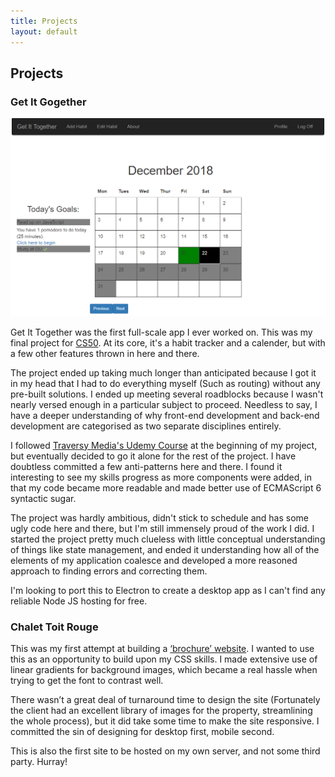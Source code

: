 ```yaml
---
title: Projects
layout: default
---
```


<div class="heading">
<h2>Projects</h2>
<div class="heading--animation"></div>
</div>


<h3>Get It Gogether</h3>

<img id="getittogether" alt="Get It Together" src="assets/img/getittogether.png"/>

Get It Together was the first full-scale app I ever worked on. This was my final project for [CS50](https://www.edx.org/course/cs50s-introduction-computer-science-harvardx-cs50x). At its core, it's a habit tracker and a calender, but with a few other features thrown in here and there.

The project ended up taking much longer than anticipated because I got it in my head that I had to do everything myself (Such as routing) without any pre-built solutions. I ended up meeting several roadblocks because I wasn't nearly versed enough in a particular subject to proceed. Needless to say, I have a deeper understanding of why front-end development and back-end development are categorised as two separate disciplines entirely. 

I followed [Traversy Media's Udemy Course](https://www.udemy.com/mern-stack-front-to-back/) at the beginning of my project, but eventually decided to go it alone for the rest of the project. I have doubtless committed a few anti-patterns here and there. I found it interesting to see my skills progress as more components were added, in that my code became more readable and made better use of ECMAScript 6 syntactic sugar. 

The project was hardly ambitious, didn't stick to schedule and has some ugly code here and there, but I'm still immensely proud of the work I did. I started the project pretty much clueless with little conceptual understanding of things like state management, and ended it understanding how all of the elements of my application coalesce and developed a more reasoned approach to finding errors and correcting them. 

I'm looking to port this to Electron to create a desktop app as I can't find any reliable Node JS hosting for free.

<h3>Chalet Toit Rouge</h3>

This was my first attempt at building a [‘brochure’ website](http://www.chalettoitrouge.fr). I wanted to use this as an opportunity to build upon my CSS skills. I made extensive use of linear gradients for background images, which became a real hassle when trying to get the font to contrast well.

There wasn’t a great deal of turnaround time to design the site (Fortunately the client had an excellent library of images for the property, streamlining the whole process), but it did take some time to make the site responsive. I committed the sin of designing for desktop first, mobile second.

This is also the first site to be hosted on my own server, and not some third party. Hurray!



